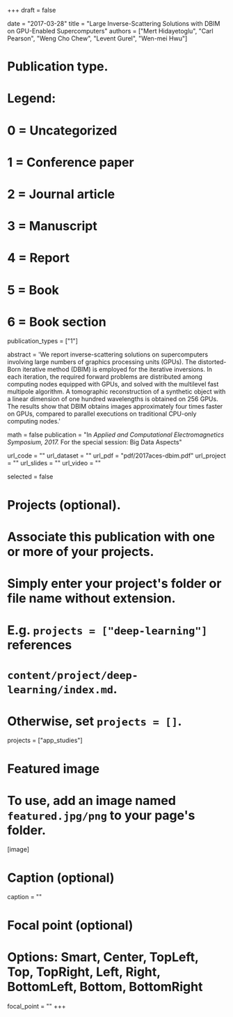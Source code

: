 +++
draft = false

date = "2017-03-28"
title = "Large Inverse-Scattering Solutions with DBIM on GPU-Enabled Supercomputers"
authors = ["Mert Hidayetoglu", "Carl Pearson", "Weng Cho Chew", "Levent Gurel", "Wen-mei Hwu"]

# Publication type.
# Legend:
# 0 = Uncategorized
# 1 = Conference paper
# 2 = Journal article
# 3 = Manuscript
# 4 = Report
# 5 = Book
# 6 = Book section
publication_types = ["1"]

abstract = 'We report inverse-scattering solutions on supercomputers involving large numbers of graphics processing units (GPUs). The distorted-Born iterative method (DBIM) is employed for the iterative inversions. In each iteration, the required forward problems are distributed among computing nodes equipped with GPUs, and solved with the multilevel fast multipole algorithm. A tomographic reconstruction of a synthetic object with a linear dimension of one hundred wavelengths is obtained on 256 GPUs. The results show that DBIM obtains images approximately four times faster on GPUs, compared to parallel executions on traditional CPU-only computing nodes.'

math = false
publication = "In *Applied and Computational Electromagnetics Symposium, 2017.* For the special session: Big Data Aspects"

url_code = ""
url_dataset = ""
url_pdf = "pdf/2017aces-dbim.pdf"
url_project = ""
url_slides = ""
url_video = ""

selected = false

# Projects (optional).
#   Associate this publication with one or more of your projects.
#   Simply enter your project's folder or file name without extension.
#   E.g. `projects = ["deep-learning"]` references 
#   `content/project/deep-learning/index.md`.
#   Otherwise, set `projects = []`.
projects = ["app_studies"]

# Featured image
# To use, add an image named `featured.jpg/png` to your page's folder. 
[image]
  # Caption (optional)
  caption = ""

  # Focal point (optional)
  # Options: Smart, Center, TopLeft, Top, TopRight, Left, Right, BottomLeft, Bottom, BottomRight
  focal_point = ""
+++
